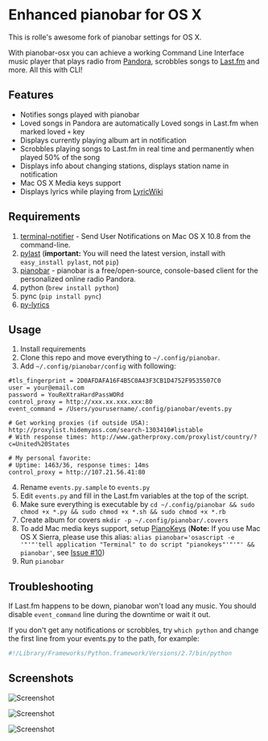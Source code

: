 Enhanced pianobar for OS X
================

This is rolle's awesome fork of pianobar settings for OS X.

With pianobar-osx you can achieve a working Command Line Interface music player that plays radio from [Pandora](https://www.pandora.com), scrobbles songs to [Last.fm](http://www.last.fm) and more. All this with CLI!

## Features

- Notifies songs played with pianobar
- Loved songs in Pandora are automatically Loved songs in Last.fm when marked loved `+` key
- Displays currently playing album art in notification
- Scrobbles playing songs to Last.fm in real time and permanently when played 50% of the song
- Displays info about changing stations, displays station name in notification
- Mac OS X Media keys support
- Displays lyrics while playing from [LyricWiki](http://lyrics.wikia.com/)

## Requirements

1. [terminal-notifier](https://github.com/julienXX/terminal-notifier) - Send User Notifications on Mac OS X 10.8 from the command-line.
2. [pylast](https://github.com/pylast/pylast) (**important:** You will need the latest version, install with `easy_install pylast`, not `pip`)
3. [pianobar](https://6xq.net/pianobar/) - pianobar is a free/open-source, console-based client for the personalized online radio Pandora.
4. python (`brew install python`)
5. pync (`pip install pync`)
6. [py-lyrics](https://github.com/tremby/py-lyrics)

## Usage

1. Install requirements
2. Clone this repo and move everything to `~/.config/pianobar`.
3. Add `~/.config/pianobar/config` with following:

````
#tls_fingerprint = 2D0AFDAFA16F4B5C0A43F3CB1D4752F9535507C0
user = your@email.com
password = YouReXtraHardPassWORd
control_proxy = http://xxx.xx.xxx.xxx:80
event_command = /Users/yourusername/.config/pianobar/events.py

# Get working proxies (if outside USA): http://proxylist.hidemyass.com/search-1303410#listable
# With response times: http://www.gatherproxy.com/proxylist/country/?c=United%20States

# My personal favorite:
# Uptime: 1463/36, response times: 14ms
control_proxy = http://107.21.56.41:80
````

4. Rename `events.py.sample` to `events.py`
5. Edit `events.py` and fill in the Last.fm variables at the top of the script.
6. Make sure everything is executable by `cd ~/.config/pianobar && sudo chmod +x *.py && sudo chmod +x *.sh && sudo chmod +x *.rb`
7. Create album for covers `mkdir -p ~/.config/pianobar/.covers`
8. To add Mac media keys support, setup [PianoKeys](https://github.com/shayne/PianoKeys) (**Note:** If you use Mac OS X Sierra, please use this alias: `alias pianobar='osascript -e '"'"'tell application "Terminal" to do script "pianokeys"'"'"' && pianobar'`, see [Issue #10](https://github.com/shayne/PianoKeys/issues/10))
9. Run `pianobar`

## Troubleshooting

If Last.fm happens to be down, pianobar won't load any music. You should disable `event_command` line during the downtime or wait it out.

If you don't get any notifications or scrobbles, try `which python` and change the first line from your events.py to the path, for example:

``` python
#!/Library/Frameworks/Python.framework/Versions/2.7/bin/python
```

## Screenshots

![](https://rolle.wtf/pianobar-osx.png "Screenshot")

![](https://rolle.wtf/pianobar-nowplaying.png "Screenshot")

![](https://rolle.wtf/pianobar-loved-new.png "Screenshot")
